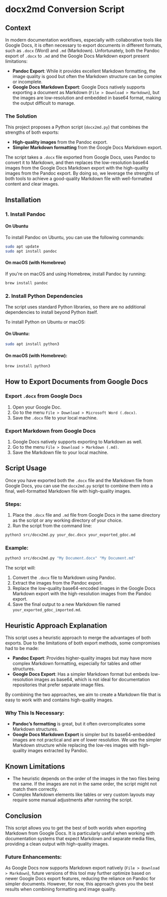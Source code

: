 # docx2md Conversion Script

## Context

In modern documentation workflows, especially with collaborative tools like Google Docs, it is often necessary to export documents in different formats, such as `.docx` (Word) and `.md` (Markdown). Unfortunately, both the Pandoc export of `.docx` to `.md` and the Google Docs Markdown export present limitations:
 
- **Pandoc Export**: While it provides excellent Markdown formatting, the image quality is good but often the Markdown structure can be complex or incomplete.
- **Google Docs Markdown Export**: Google Docs natively supports exporting a document as Markdown (`File > Download > Markdown`), but the images are low-resolution and embedded in base64 format, making the output difficult to manage.

### The Solution

This project proposes a Python script (`docx2md.py`) that combines the strengths of both exports:
- **High-quality images** from the Pandoc export.
- **Simpler Markdown formatting** from the Google Docs Markdown export.

The script takes a `.docx` file exported from Google Docs, uses Pandoc to convert it to Markdown, and then replaces the low-resolution base64 images from the Google Docs Markdown export with the high-quality images from the Pandoc export. By doing so, we leverage the strengths of both tools to achieve a good-quality Markdown file with well-formatted content and clear images.

## Installation

### 1. Install Pandoc

#### On Ubuntu
To install Pandoc on Ubuntu, you can use the following commands:

```bash
sudo apt update
sudo apt install pandoc
```

#### On macOS (with Homebrew)
If you're on macOS and using Homebrew, install Pandoc by running:

```bash
brew install pandoc
```

### 2. Install Python Dependencies
The script uses standard Python libraries, so there are no additional dependencies to install beyond Python itself.

To install Python on Ubuntu or macOS:

#### On Ubuntu:

```bash
sudo apt install python3
```

#### On macOS (with Homebrew):

```bash
brew install python3
```

## How to Export Documents from Google Docs

### Export `.docx` from Google Docs
1. Open your Google Doc.
2. Go to the menu `File > Download > Microsoft Word (.docx)`.
3. Save the `.docx` file to your local machine.

### Export Markdown from Google Docs
1. Google Docs natively supports exporting to Markdown as well.
2. Go to the menu `File > Download > Markdown (.md)`.
3. Save the Markdown file to your local machine.

## Script Usage

Once you have exported both the `.docx` file and the Markdown file from Google Docs, you can use the `docx2md.py` script to combine them into a final, well-formatted Markdown file with high-quality images.

### Steps:
1. Place the `.docx` file and `.md` file from Google Docs in the same directory as the script or any working directory of your choice.
2. Run the script from the command line:

```bash
python3 src/docx2md.py your_doc.docx your_exported_gdoc.md
```

### Example:

```bash
python3 src/docx2md.py "My Document.docx" "My Document.md"
```

The script will:
1. Convert the `.docx` file to Markdown using Pandoc.
2. Extract the images from the Pandoc export.
3. Replace the low-quality base64-encoded images in the Google Docs Markdown export with the high-resolution images from the Pandoc export.
4. Save the final output to a new Markdown file named `your_exported_gdoc_imported.md`.

## Heuristic Approach Explanation

This script uses a heuristic approach to merge the advantages of both exports. Due to the limitations of both export methods, some compromises had to be made:
- **Pandoc Export**: Provides higher-quality images but may have more complex Markdown formatting, especially for tables and other structures.
- **Google Docs Export**: Has a simpler Markdown format but embeds low-resolution images as base64, which is not ideal for documentation repositories that prefer separate image files.

By combining the two approaches, we aim to create a Markdown file that is easy to work with and contains high-quality images. 

### Why This Is Necessary:
- **Pandoc’s formatting** is great, but it often overcomplicates some Markdown structures.
- **Google Docs Markdown Export** is simpler but its base64-embedded images are not practical and are of lower resolution. We use the simpler Markdown structure while replacing the low-res images with high-quality images extracted by Pandoc.

## Known Limitations
- The heuristic depends on the order of the images in the two files being the same. If the images are not in the same order, the script might not match them correctly.
- Complex Markdown elements like tables or very custom layouts may require some manual adjustments after running the script.

## Conclusion

This script allows you to get the best of both worlds when exporting Markdown from Google Docs. It is particularly useful when working with documentation systems that expect Markdown and separate media files, providing a clean output with high-quality images.

### Future Enhancements:
As Google Docs now supports Markdown export natively (`File > Download > Markdown`), future versions of this tool may further optimize based on newer Google Docs export features, reducing the reliance on Pandoc for simpler documents. However, for now, this approach gives you the best results when combining formatting and image quality.